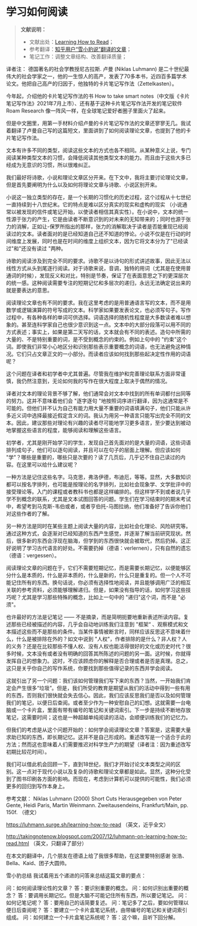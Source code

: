 # 学习如何阅读

> **文献说明：**
>
> - 文献出处：[Learning How to Read](https://luhmann.surge.sh/learning-how-to-read)；
> - 参考翻译：[知乎用户“雪小豹说”翻译的文章](https://zhuanlan.zhihu.com/p/187561965)；
> - 笔记工作：调整文章结构、改善翻译质量；
>  

译者注：
德国著名的社会学教授尼古拉斯. 卢曼 (Niklas Luhmann) 是二十世纪最伟大的社会学家之一，他的一生惊人的高产，发表了70多本书，近四百多篇学术论文。他把自己高产的归因于，他独特的卡片笔记写作法（Zettelkasten）。

今年起，介绍他的卡片笔记写作法的书 How to take smart notes（中文版《卡片笔记写作法》2021年7月上市）、还有基于这种卡片笔记写作法开发的笔记软件 Roam Research 像一阵风一样，在全球笔记爱好者圈子里面火了起来。

但是中文圈里，用第一手材料介绍卢曼的卡片笔记写作法的文章还寥寥无几。我试着翻译了卢曼自己写的这篇短文，里面讲到了如何阅读理论文章，也提到了他的卡片笔记写作法。

文本有许多不同的类型，阅读这些文本的方式也各不相同。从某种意义上说，专门阅读某种类型文本的习惯，会降低阅读其他类型文本的能力。而且由于这些大多已经成为无意识的习惯，所以很难纠正。

我们最好将诗歌，小说和理论文章区分开来。在下文中，我将主要讨论理论文章，但是首先要阐明为什么以及如何将理论文章与诗歌、小说区别开来。

小说这一独立类型的存在，是一个长期的习惯化的历史过程，这个过程从十七世纪一直持续到十八世纪末。它的特点是难以区分真实的现实和虚构的现实 （小说通常以被发现的信件或笔记开始，以使读者相信其真实性）。在小说中，文本的统一性源于张力的产生，它是由读者不断意识到的对未来的无知带来的；同时也源于张力的消解，正如让-保罗所指出的那样，张力的消解取决于读者是否能重现已经阅读过的文本。读者面对的是已经知道自己还不知道的悖论。小说不仅是在行动的时间维度上发展，同时也是在时间的维度上组织文本，因为它将文本分为了"已经读过"和"还没有读过 "两种。

诗歌的阅读涉及到完全不同的要求。诗歌不是以诗句的形式讲述故事，因此无法以线性方式从头到尾逐行阅读。对于诗歌来说，音调，独特的用词（尤其是在使用普通词的时候），发现反义和对比，特别是节奏，保证了在表面意思之下的更深层次的统一感。这种阅读需要专注的短期记忆和多层次的递归，永远无法确定说出来的就是要表达的意思。

阅读理论文章也有不同的要求。我在这里考虑的是用普通语言写的文本，而不是用数学或逻辑演算的符号写成的文本。科学家如果要发表论文，也必须写句子。写作过程中，有各种各样的单词可供选择。词语选择的随机性程度是大多数读者难以想象的。甚至连科学家自己也很少意识到这一点。文本中的大部分段落可以用不同的方式表述；事实上，如果是第二天写的话，文本就会有不同的表述。造句中所需的大量的、不是特别重要的词，是不受到概念的约束的。例如上句中的 "约束"这个词。即使我们非常小心地区分和识别那些表示重要概念的词语，也无法避免这种情况。它们只占文章正文的一小部分。而读者应该如何找到那些起决定性作用的词语呢？

这个问题在译者和初学者中尤其普遍。尽管我在维护和完善理论联系方面非常谨慎，我仍然注意到，无论如何我的写作在很大程度上取决于偶然的情况。

译者对文本的理论背景不够了解，他们通常会对文本中找到的所有单词都付出同等的努力。这并不意味着他们会 "逐字逐句 "地按照词序进行翻译，因为这通常是不可能的。但他们并不认为自己有能力用大量不重要的词语填满句子，他们只能从许多近义词中选择最接近假定含义的词。我认为用另一种语言只能写出完全不同的文本。因此，建议那些对理论有兴趣的读者尽可能地学习更多语言，至少要达到被动地掌握这些语言的程度，能够阅读和理解这些语言。

初学者，尤其是刚开始学习的学生，发现自己首先面对的是大量的词语，这些词语排列成句子，他们可以逐句阅读，并且可以在句子的层面上理解。但应该如何 "学"？哪些是重要的，哪些只是次要的？读了几页后，几乎记不住自己读过的内容。在这里可以给什么建议呢？

一种方法是记住这些名字。马克思，弗洛伊德，布迪厄，等等。显然，大多数知识都可以按名字排列，也可能是按理论的名字排列，比如社会现象学、文学批评中的接受理论等。入门的课程或者教科书也都是这样编排的。但这样学不到或者说几乎学不到概念的联系，尤其是文本试图回答的问题。学生们在学习结束时的期末考试中，希望考到马克斯-韦伯或者，或者亨伯托-马图拉纳，他们准备好了告诉你他们对这些作者的了解。

另一种方法是同时在某些主题上阅读大量的内容，比如社会化理论、风险研究等。通过这种方式，会逐渐对已经知道的东西产生感觉，并逐渐了解当前研究现状。然后，很多新的东西会浮现在脑海，但学到的东西很快就会被取代，然后扔掉。这正好说明了学习古代语言的好处。不需要扔掉（德语：verlernen），只有自然的遗忘（德语：vergessen）。

阅读理论文章的问题在于，它们不需要短期记忆，而是需要长期记忆，以便能够区分什么是本质的，什么是非本质的，什么是新的，什么只是重复的。但一个人不可能记住所有的东西。换句话说，你必须有选择性地阅读，并且能够调用广泛的相互关联的参考资料，必须能够理解递归。但是，如果没有指导的话，如何学习这些技巧呢？尤其是学习那些特殊的概念，比如上一句中的 "递归"这个词，而不是 "必须"。

也许最好的方法是记笔记 —— 不是摘录，而是简明扼要地重新表述所读内容。复述那些已经被描述的内容，几乎会自动地训练我们注意到 "框架“ 、观察模式和文本描述这些而不是那些的条件。当某件事情被断言时，同样应该反思这不意味着什么，什么是被排除在外的？如文中说到 "人权"，作者排除的是什么？非人权？人的义务？还是在比较那些不懂人权、没有人权也能活得很好的文化或历史时代？很多时候，文本没有或者没有明确的回答其所陈述的问题的另一面。这时候，你就得发挥自己的想象力。这时，不应该顾虑你的解释是否合理或者是否是真理。总之，这只是关乎你自己的写作系统，你要找到那些值得记录的东西并学会阅读。

这就引出了另一个问题：我们该如何管理我们写下来的东西？当然，一开始我们肯定会产生很多“垃圾”。但是，我们所受的教育是期望从我们的活动中得到一些有用的东西，否则我们很快就会失去信心。因此，我们应该反思我们是否以及如何管理我们的笔记，以便日后查阅。或者至少作为一种安慰自己的幻想。这就需要一台电脑或一个卡片盒，里面有带有编号的笔记和关键词索引。下一步是持续不断地存放笔记，这需要时间；这也是一种超越单纯阅读的活动，会顺便训练我们的记忆力。

但我们的考虑是从这个问题开始的：如何学会阅读理论文章？答案是，这需要大量求助已知的东西，即长期记忆。这并不是自己形成的。重述改写是一个适合于此的方法；然而这也意味着人们需要推迟对科学生产力的期望（译者注：因为重述改写初期比较花时间）。

我们可以借此机会回顾一下，直到18世纪，我们才开始讨论文本类型之间的区别。这一点对于现代小说以及复杂的诗歌和理论文章都是如此。显然，这种分化受到了图书印刷各方面的影响。而现在，考虑到计算机可以提供的可能性，我们必须更多的回归到写作本身上。

参考文献：
Niklas Luhmann (2000) Short Cuts Herausgegeben von Peter Gente, Heidi Paris, Martin Weinmann. Zweitausendeins, Frankfurt/Main, pp. 150f. （德文）

https://luhmann.surge.sh/learning-how-to-read （英文，近乎全文）

http://takingnotenow.blogspot.com/2007/12/luhmann-on-learning-how-to-read.html （英文，只翻译了部分）

在本文的翻译中，几个朋友在德语上给了我很多帮助，在这里要特别感谢 张浩、Bella、Kaid、团子大圆帅。

雪小豹总结
我试着用五个递进的问答来总结这篇文章的要点：

问：如何阅读理论性的文章？
答：要识别重要的概念。
问：如何识别出重要的概念？
答：要调用长期记忆。但是大脑不可能记住所有东西，所以要记笔记。
问：如何记笔记呢？
答：要用自己的话简要复述。
问：笔记多了之后，要如何管理以便日后查阅呢？
答：要建立一个卡片盒笔记系统，由带编号的笔记和关键词索引组成。
问：如何建立一个卡片盒笔记系统呢？
答：这个嘛，且听下回分解。
